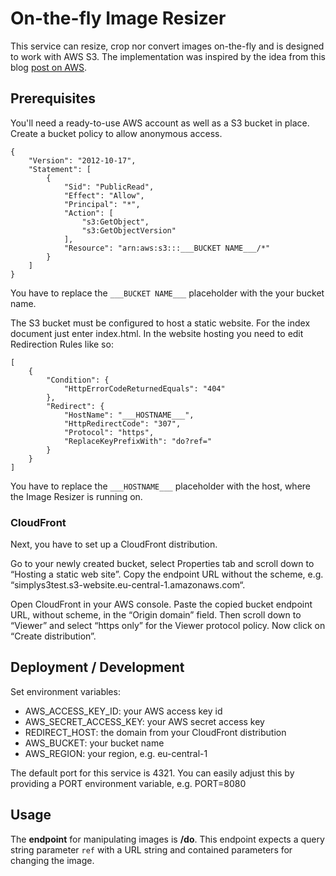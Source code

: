 # On-the-fly Image Resizer
This service can resize, crop nor convert images on-the-fly and is designed to work with AWS S3. The implementation was inspired by the idea from this blog [post on AWS](https://aws.amazon.com/de/blogs/compute/resize-images-on-the-fly-with-amazon-s3-aws-lambda-and-amazon-api-gateway/).

## Prerequisites
You'll need a ready-to-use AWS account as well as a S3 bucket in place. 
Create a bucket policy to allow anonymous access. 
```
{
    "Version": "2012-10-17",
    "Statement": [
        {
            "Sid": "PublicRead",
            "Effect": "Allow",
            "Principal": "*",
            "Action": [
                "s3:GetObject",
                "s3:GetObjectVersion"
            ],
            "Resource": "arn:aws:s3:::___BUCKET NAME___/*"
        }
    ]
}
```
You have to replace the ```___BUCKET NAME___``` placeholder with the your bucket name.

The S3 bucket must be configured to host a static website. For the index document just enter index.html.
In the website hosting you need to edit Redirection Rules like so:
```
[
    {
        "Condition": {
            "HttpErrorCodeReturnedEquals": "404"
        },
        "Redirect": {
            "HostName": "___HOSTNAME___",
            "HttpRedirectCode": "307",
            "Protocol": "https",
            "ReplaceKeyPrefixWith": "do?ref="
        }
    }
]
```
You have to replace the ```___HOSTNAME___``` placeholder with the host, where the Image Resizer is running on.

### CloudFront

Next, you have to set up a CloudFront distribution.

Go to your newly created bucket, select Properties tab and scroll down to “Hosting a static web site”. Copy the endpoint URL without the scheme, e.g. “simplys3test.s3-website.eu-central-1.amazonaws.com“.

Open CloudFront in your AWS console. Paste the copied bucket endpoint URL, without scheme, in the “Origin domain” field. Then scroll down to “Viewer” and select “https only” for the Viewer protocol policy. Now click on “Create distribution”.

## Deployment / Development
Set environment variables:  
- AWS_ACCESS_KEY_ID: your AWS access key id
- AWS_SECRET_ACCESS_KEY: your AWS secret access key  
- REDIRECT_HOST: the domain from your CloudFront distribution
- AWS_BUCKET: your bucket name
- AWS_REGION: your region, e.g. eu-central-1

The default port for this service is 4321. You can easily adjust this by providing a PORT environment variable, e.g. PORT=8080

## Usage
The **endpoint** for manipulating images is **/do**. This endpoint expects a query string parameter ```ref``` with a URL string and contained parameters for changing the image.  
